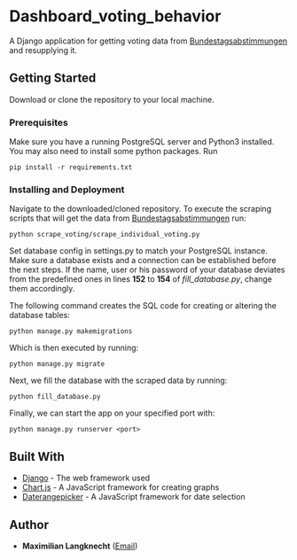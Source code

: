 # Dashboard_voting_behavior

A Django application for getting voting data from [Bundestagsabstimmungen](https://www.bundestag.de/abstimmung) and resupplying it.

## Getting Started

Download or clone the repository to your local machine.

### Prerequisites
Make sure you have a running PostgreSQL server and Python3 installed. You may also need to install some python packages. Run
```
pip install -r requirements.txt
```

### Installing and Deployment

Navigate to the downloaded/cloned repository. To execute the scraping scripts that will get the data from [Bundestagsabstimmungen](https://www.bundestag.de/abstimmung) run:

```
python scrape_voting/scrape_individual_voting.py
```

Set database config in settings.py to match your PostgreSQL instance. Make sure a database exists and a connection can be established before the next steps.
If the name, user or his password of your database deviates from the predefined ones in lines **152** to **154** of *fill_database.py*, change them accordingly.

The following command creates the SQL code for creating or altering the database tables:
```
python manage.py makemigrations
```

Which is then executed by running:
```
python manage.py migrate
```

Next, we fill the database with the scraped data by running:
```
python fill_database.py
```

Finally, we can start the app on your specified port with:
```
python manage.py runserver <port>
```

## Built With

* [Django](https://www.djangoproject.com/) - The web framework used
* [Chart.js](https://www.chartjs.org/) - A JavaScript framework for creating graphs
* [Daterangepicker](http://www.daterangepicker.com/) - A JavaScript framework for date selection

## Author

* **Maximilian Langknecht** ([Email](mailto:langknecht@stud.uni-heidelberg.de))


